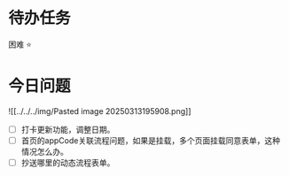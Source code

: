 # 待办任务


困难
⭐

# 今日问题
![[../../../img/Pasted image 20250313195908.png]]

- [ ] 打卡更新功能，调整日期。
- [ ] 首页的appCode关联流程问题，如果是挂载，多个页面挂载同意表单，这种情况怎么办。
- [ ] 抄送哪里的动态流程表单。